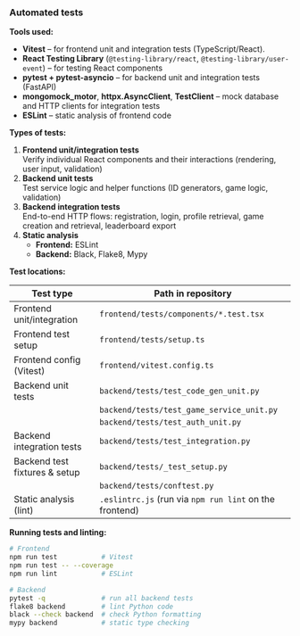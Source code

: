 ### Automated tests
**Tools used:**
- **Vitest** – for frontend unit and integration tests (TypeScript/React).  
- **React Testing Library** (`@testing-library/react`, `@testing-library/user-event`) – for testing React components 
- **pytest + pytest-asyncio** – for backend unit and integration tests (FastAPI)
- **mongomock_motor**, **httpx.AsyncClient**, **TestClient** – mock database and HTTP clients for integration tests 
- **ESLint** – static analysis of frontend code

**Types of tests:**
1. **Frontend unit/integration tests**  
   Verify individual React components and their interactions (rendering, user input, validation)
2. **Backend unit tests**  
   Test service logic and helper functions (ID generators, game logic, validation)
3. **Backend integration tests**  
   End-to-end HTTP flows: registration, login, profile retrieval, game creation and retrieval, leaderboard export
4. **Static analysis**  
   - **Frontend:** ESLint  
   - **Backend:** Black, Flake8, Mypy  


**Test locations:**

| Test type                       | Path in repository                                       |
|---------------------------------|----------------------------------------------------------|
| Frontend unit/integration       | `frontend/tests/components/*.test.tsx`                   |
| Frontend test setup             | `frontend/tests/setup.ts`                                |
| Frontend config (Vitest)        | `frontend/vitest.config.ts`                              |
| Backend unit tests              | `backend/tests/test_code_gen_unit.py`                    |
|                                 | `backend/tests/test_game_service_unit.py`                |
|                                 | `backend/tests/test_auth_unit.py`                        |
| Backend integration tests       | `backend/tests/test_integration.py`                      |
| Backend test fixtures & setup   | `backend/tests/_test_setup.py`                           |
|                                 | `backend/tests/conftest.py`                              |
| Static analysis (lint)          | `.eslintrc.js` (run via `npm run lint` on the frontend)  |

**Running tests and linting:**
```bash
# Frontend
npm run test           # Vitest
npm run test -- --coverage
npm run lint           # ESLint

# Backend
pytest -q              # run all backend tests
flake8 backend         # lint Python code
black --check backend  # check Python formatting
mypy backend           # static type checking
```
